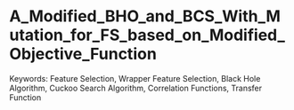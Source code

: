 # A_Modified_BHO_and_BCS_With_Mutation_for_FS_based_on_Modified_Objective_Function

Keywords: Feature Selection, Wrapper Feature Selection, Black Hole Algorithm, Cuckoo Search Algorithm, Correlation Functions, Transfer Function

